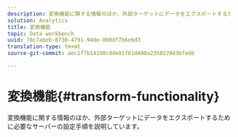 ```yaml
---
description: 変換機能に関する情報のほか、外部ターゲットにデータをエクスポートするために必要なサーバーの設定手順を説明しています。
solution: Analytics
title: 変換機能
topic: Data workbench
uuid: 78c7abeb-8730-4791-94de-0b0df7b6e6d3
translation-type: tm+mt
source-git-commit: aec1f7b14198cdde91f61d490a235022943bfedb

---
```



# 変換機能{#transform-functionality}

変換機能に関する情報のほか、外部ターゲットにデータをエクスポートするために必要なサーバーの設定手順を説明しています。

